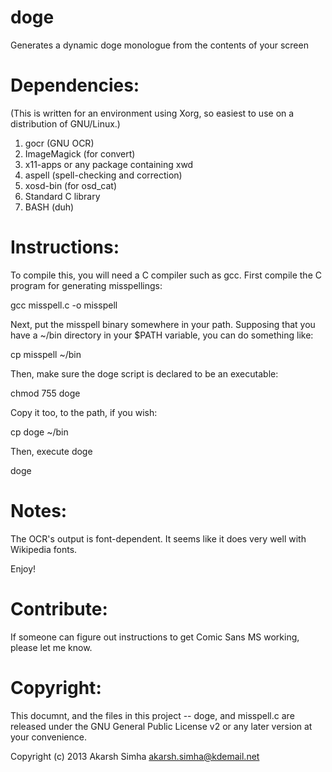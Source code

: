 doge
====

Generates a dynamic doge monologue from the contents of your screen

Dependencies:
=============

(This is written for an environment using Xorg, so easiest to use on a
distribution of GNU/Linux.)

1. gocr (GNU OCR)
2. ImageMagick (for convert)
3. x11-apps or any package containing xwd
4. aspell (spell-checking and correction)
5. xosd-bin (for osd_cat)
6. Standard C library
7. BASH (duh)

Instructions:
=============

To compile this, you will need a C compiler such as gcc. First compile
the C program for generating misspellings:

gcc misspell.c -o misspell

Next, put the misspell binary somewhere in your path. Supposing that
you have a ~/bin directory in your $PATH variable, you can do
something like:

cp misspell ~/bin

Then, make sure the doge script is declared to be an executable:

chmod 755 doge

Copy it too, to the path, if you wish:

cp doge ~/bin

Then, execute doge

doge

Notes:
======

The OCR's output is font-dependent. It seems like it does very well
with Wikipedia fonts.

Enjoy!

Contribute:
===========

If someone can figure out instructions to get Comic Sans MS working,
please let me know.

Copyright:
==========

This documnt, and the files in this project -- doge, and misspell.c
are released under the GNU General Public License v2 or any later
version at your convenience.

Copyright (c) 2013 Akarsh Simha <akarsh.simha@kdemail.net>

